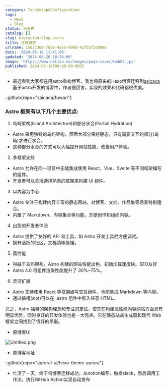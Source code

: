 ```yaml
---
category: TechSetup&Configuration
tags:
  - Hexo
  - Blog
status: 已发布
catalog: []
slug: migration-blog-astro
title: 迁移博客
urlname: 15d27368-7d56-4a55-998d-41f55f1d0998
date: '2024-05-10 11:41:00'
updated: '2024-06-26 18:26:00'
image: 'https://www.notion.so/images/page-cover/webb2.jpg'
published: 2024-05-10T08:00:00.000Z
---
```

- 最近看到大家都在用astro重构博客，我也将原来的Hexo博客迁移到[saicaca](https://github.com/saicaca/fuwari)基于astro开发的博客中，作者很厉害，实现的效果和代码都很优美。

::github{repo="saicaca/fuwari"}


### Astro 框架有以下几个主要优点:



1. 岛屿架构(Island Architecture)和部分水合(Partial Hydration)
- Astro 采用独特的岛屿架构，页面大部分保持静态，只有需要交互的部分(岛屿)才进行水合。
- 这种部分水合的方式可以大幅提升网站性能，改善用户体验。

2. 多框架支持
- Astro 允许在同一项目中无缝集成使用 React、Vue、Svelte 等不同框架编写的组件。
- 开发者可以灵活选择熟悉的框架来构建 UI 组件。

3. 以内容为中心
- Astro 专注于构建内容丰富的静态网站，对博客、文档、作品集等场景特别适合。
- 内置了 Markdown、内容集合等功能，方便创作和组织内容。

4. 出色的开发者体验
- Astro 提供了友好的 API 和工具，如 Astro 开发工具栏方便调试。
- 拥有活跃的社区，文档清晰易懂。

5. 高性能
- 得益于岛屿架构，Astro 构建的网站性能出色，初始加载速度快。SEO友好
- Astro 4.0 将组件渲染性能提升了 30%~75%。

6. 灵活扩展
- Astro 支持使用 React 等框架编写交互组件，也能集成 Markdown 等内容。
- 通过插槽(slot)可以在 .astro 组件中嵌入任意 HTML。

总之，Astro 独特的架构理念和专注的定位，使其在构建高性能内容网站方面具有明显优势，同时良好的开发体验也是一大亮点。它在静态站点生成器和现代 Web 框架之间找到了很好的平衡。

- 原博客UI

![Untitled.png](https://prod-files-secure.s3.us-west-2.amazonaws.com/5d24fe63-e567-4804-86f9-9fdc62e13082/3d59c350-432a-4fb6-a08f-0638fef2026e/Untitled.png?X-Amz-Algorithm=AWS4-HMAC-SHA256&X-Amz-Content-Sha256=UNSIGNED-PAYLOAD&X-Amz-Credential=ASIAZI2LB4665X3ZIYLE%2F20250301%2Fus-west-2%2Fs3%2Faws4_request&X-Amz-Date=20250301T053612Z&X-Amz-Expires=3600&X-Amz-Security-Token=IQoJb3JpZ2luX2VjEGQaCXVzLXdlc3QtMiJHMEUCIErFiX24A6yGjiyELoMKaqtPD50HA39VVft8ud9lPyh5AiEA1QXi%2FpG2nPzclV3aT0jPWLV7iSE0hkecrqOHr0%2Bm5dQqiAQInf%2F%2F%2F%2F%2F%2F%2F%2F%2F%2FARAAGgw2Mzc0MjMxODM4MDUiDJopMNwwpbOBM%2F%2FrGCrcAzvu8TRVOnNcJoAvOkpSwt1v%2BDB1h61Wk1U%2BAX2a3vKel5rVu0FQY6hr21%2FMWwF%2FF65p5VNkhWmyqhkTT65SCcIgTfL5fMiqZsHADAt4osKzFs6ND89zUXKEoKXJ7Gffz2KEXUqGoFWuJNCw%2BAflsnoQG1aIHE1COWTsWXBOIpVzN0ZMGVXsnyCSLxtvy7CO9fD9Qlvqk6olCr%2F5y35kPpUdf0iD7EzSQ1u0U4hB44KQs6MjykJ5yN2g83KleseTNZuDw9XwQcEixqg5Z%2FIfFwsU%2BihQSM8%2BOHxOZkkj5p%2F6ib5JDaFKEwRcZPjdJfM6yVZQvec5h2PdUe%2B9%2FCMirrMx4zj5cSNMgNWqYFRNdl0SMPzemyZLguAU5KioZT1ArodQQFoWV20z%2Fojzv2E876qjz1AM3YDG8y5v8Wi%2BvsEgK%2FjKAMsfWO4IwyOC0a%2FwuOcqbNDbuZ5jClgbjIGok%2FxT1P4nDW1vk6Dhlwmy2kRI7woo4e%2F%2FzkYkINdlJ1gcbAe3v8mAAy%2Bgou1kBsANm%2FhoNCoX7dWJpsoRsXIUTDzpTvHpn2MfwpFRPn0VfnqNTwLw0BYe1Kp6oEg8htgidWpGQDG7fcBi8SbCuhIakCG4GrDe637gdKyxiI7LMMaPir4GOqUB%2BkZr3mjL%2Fd3wSLRyYtxZp8eYkWgpivCNF8NZWiktpfDxqLdZY6OjCO3azZ9tDNV%2FRyk00HGPS55AHFEvuPhdGXLyVVBRWnqTXS29NhMbyUB4jXTf0TrtTQHxnxzgsbxLETQS1RBcMryrpoM4bc9DTFVZ9%2FyhX8S2JG6ee4px6mjEEgyDJeb0JJxWc12HUH58osz1QmXMf0wwikS77IXGBMzYhwwr&X-Amz-Signature=90e32bb38dbc42186faa91007eae906d3e07b1c3f2b24a3c9f5cf43ee6c4d265&X-Amz-SignedHeaders=host&x-id=GetObject)

- 原博客地址：

::github{repo="auroral-ui/hexo-theme-aurora"}

- 忙活了一天，终于将博客迁移成功，从notion编写，触发slack，然后调用工作流，执行GitHub Action实现自动发布

